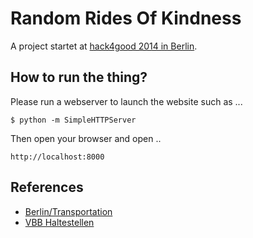 Random Rides Of Kindness
========================

A project startet at [hack4good 2014 in Berlin][1].

How to run the thing?
---------------------

Please run a webserver to launch the website such as ...

```
$ python -m SimpleHTTPServer
```

Then open your browser and open ..

```
http://localhost:8000
```

References
----------

* [Berlin/Transportation][2]
* [VBB Haltestellen][3]


[1]: https://geekli.st/hackathon/52c49d837689332d5f000019/project/52f544b5a5e91c1d009773a0?tab=about
[2]: http://wiki.openstreetmap.org/wiki/Berlin/Transportation
[3]: https://offenedaten.de/dataset/vbb-haltestellen
